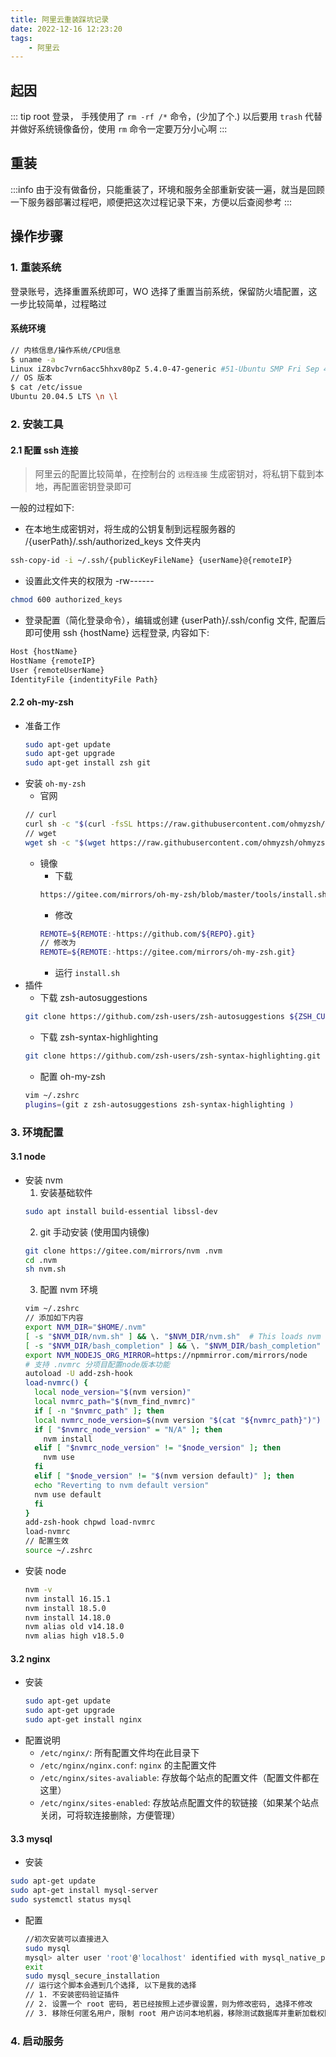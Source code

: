 ```yaml
---
title: 阿里云重装踩坑记录
date: 2022-12-16 12:23:20
tags:
	- 阿里云
---
```


## 起因
::: tip
root 登录， 手残使用了 `rm -rf /*` 命令，(少加了个.) 以后要用 `trash` 代替并做好系统镜像备份，使用 `rm` 命令一定要万分小心啊
:::


## 重装
:::info
由于没有做备份，只能重装了，环境和服务全部重新安装一遍，就当是回顾一下服务器部署过程吧，顺便把这次过程记录下来，方便以后查阅参考
:::

## 操作步骤

### 1. 重装系统
登录账号，选择重置系统即可，WO 选择了重置当前系统，保留防火墙配置，这一步比较简单，过程略过

#### 系统环境

```bash
// 内核信息/操作系统/CPU信息
$ uname -a
Linux iZ8vbc7vrn6acc5hhxv80pZ 5.4.0-47-generic #51-Ubuntu SMP Fri Sep 4 19:50:52 UTC 2020 x86_64 x86_64 x86_64 GNU/Linux
// OS 版本
$ cat /etc/issue
Ubuntu 20.04.5 LTS \n \l
```

### 2. 安装工具

#### 2.1 配置 ssh 连接

> 阿里云的配置比较简单，在控制台的 `远程连接` 生成密钥对，将私钥下载到本地，再配置密钥登录即可

一般的过程如下:

- 在本地生成密钥对，将生成的公钥复制到远程服务器的 /{userPath}/.ssh/authorized_keys 文件夹内  
```bash
ssh-copy-id -i ~/.ssh/{publicKeyFileName} {userName}@{remoteIP}
```
- 设置此文件夹的权限为 -rw------
```bash
chmod 600 authorized_keys
```
- 登录配置（简化登录命令），编辑或创建 {userPath}/.ssh/config 文件, 配置后即可使用 ssh {hostName} 远程登录, 内容如下:
```bash
Host {hostName}
HostName {remoteIP}
User {remoteUserName}
IdentityFile {indentityFile Path}
```

#### 2.2 oh-my-zsh

- 准备工作
  ```bash
  sudo apt-get update
  sudo apt-get upgrade
  sudo apt-get install zsh git
  ```
- 安装 `oh-my-zsh`
  - 官网
  ```bash
  // curl
  curl sh -c "$(curl -fsSL https://raw.githubusercontent.com/ohmyzsh/ohmyzsh/master/tools/install.sh)"
  // wget
  wget sh -c "$(wget https://raw.githubusercontent.com/ohmyzsh/ohmyzsh/master/tools/install.sh -O -)"
  ```
  - 镜像
    - 下载
    ```bash
    https://gitee.com/mirrors/oh-my-zsh/blob/master/tools/install.sh
    ```
    - 修改
     ```bash
    REMOTE=${REMOTE:-https://github.com/${REPO}.git}
    // 修改为
    REMOTE=${REMOTE:-https://gitee.com/mirrors/oh-my-zsh.git}
     ```
    - 运行
      `install.sh`
- 插件
  - 下载 zsh-autosuggestions
  ```bash
  git clone https://github.com/zsh-users/zsh-autosuggestions ${ZSH_CUSTOM:-~/.oh-my-zsh/custom}/plugins/zsh-autosuggestions
  ```
  - 下载 zsh-syntax-highlighting
  ```bash
  git clone https://github.com/zsh-users/zsh-syntax-highlighting.git ${ZSH_CUSTOM:-~/.oh-my-zsh/custom}/plugins/zsh-syntax-highlighting
  ```
  - 配置 oh-my-zsh
  ```bash
  vim ~/.zshrc
  plugins=(git z zsh-autosuggestions zsh-syntax-highlighting )
  ```

### 3. 环境配置

#### 3.1 node

- 安装 nvm
  1.  安装基础软件
  ```bash
  sudo apt install build-essential libssl-dev
  ```
  2. git 手动安装 (使用国内镜像)
  ```bash
  git clone https://gitee.com/mirrors/nvm .nvm
  cd .nvm
  sh nvm.sh
  ```
  3.  配置 nvm 环境
  ```bash
  vim ~/.zshrc
  // 添加如下内容
  export NVM_DIR="$HOME/.nvm"
  [ -s "$NVM_DIR/nvm.sh" ] && \. "$NVM_DIR/nvm.sh"  # This loads nvm
  [ -s "$NVM_DIR/bash_completion" ] && \. "$NVM_DIR/bash_completion"  # This loads nvm bash_completion
  export NVM_NODEJS_ORG_MIRROR=https://npmmirror.com/mirrors/node
  # 支持 .nvmrc 分项目配置node版本功能
  autoload -U add-zsh-hook
  load-nvmrc() {
    local node_version="$(nvm version)"
    local nvmrc_path="$(nvm_find_nvmrc)"
    if [ -n "$nvmrc_path" ]; then
    local nvmrc_node_version=$(nvm version "$(cat "${nvmrc_path}")")
    if [ "$nvmrc_node_version" = "N/A" ]; then
      nvm install
    elif [ "$nvmrc_node_version" != "$node_version" ]; then
      nvm use
    fi
    elif [ "$node_version" != "$(nvm version default)" ]; then
    echo "Reverting to nvm default version"
    nvm use default
    fi
  }
  add-zsh-hook chpwd load-nvmrc
  load-nvmrc
  // 配置生效
  source ~/.zshrc
- 安装 node
  ```bash
  nvm -v
  nvm install 16.15.1
  nvm install 18.5.0
  nvm install 14.18.0
  nvm alias old v14.18.0
  nvm alias high v18.5.0
  ```

#### 3.2 nginx

- 安装
  ```bash
  sudo apt-get update
  sudo apt-get upgrade
  sudo apt-get install nginx
  ```
- 配置说明
  - `/etc/nginx/`: 所有配置文件均在此目录下
  - `/etc/nginx/nginx.conf`: `nginx` 的主配置文件
  - `/etc/nginx/sites-avaliable`: 存放每个站点的配置文件（配置文件都在这里）
  - `/etc/nginx/sites-enabled`: 存放站点配置文件的软链接（如果某个站点关闭，可将软连接删除，方便管理）

#### 3.3 mysql

- 安装
```bash
sudo apt-get update
sudo apt-get install mysql-server
sudo systemctl status mysql 
```
- 配置
  ```bash
  //初次安装可以直接进入
  sudo mysql 
  mysql> alter user 'root'@'localhost' identified with mysql_native_password by 'yourpassword' //修改 root 密码
  exit
  sudo mysql_secure_installation
  // 运行这个脚本会遇到几个选择, 以下是我的选择
  // 1. 不安装密码验证插件
  // 2. 设置一个 root 密码, 若已经按照上述步骤设置，则为修改密码, 选择不修改
  // 3. 移除任何匿名用户，限制 root 用户访问本地机器，移除测试数据库并重新加载权限表
  ```

### 4. 启动服务
